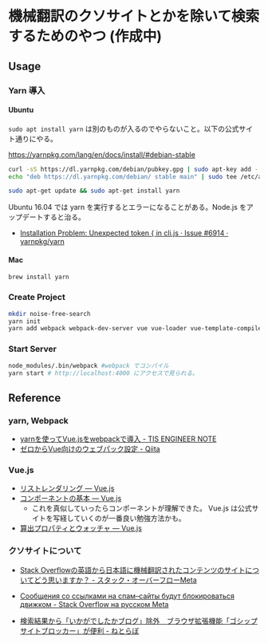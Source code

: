 # 機械翻訳のクソサイトとかを除いて検索するためのやつ (作成中)

## Usage

### Yarn 導入

#### Ubuntu

`sudo apt install yarn` は別のものが入るのでやらないこと。以下の公式サイト通りにやる。

<https://yarnpkg.com/lang/en/docs/install/#debian-stable>

```bash
curl -sS https://dl.yarnpkg.com/debian/pubkey.gpg | sudo apt-key add -
echo "deb https://dl.yarnpkg.com/debian/ stable main" | sudo tee /etc/apt/sources.list.d/yarn.list
```

```bash
sudo apt-get update && sudo apt-get install yarn
```

Ubuntu 16.04 では yarn を実行するとエラーになることがある。Node.js をアップデートすると治る。

- [Installation Problem: Unexpected token { in cli.js · Issue #6914 · yarnpkg/yarn](https://github.com/yarnpkg/yarn/issues/6914#issuecomment-454124927)

#### Mac

```bash
brew install yarn
```

### Create Project

```bash
mkdir noise-free-search
yarn init
yarn add webpack webpack-dev-server vue vue-loader vue-template-compiler
```

### Start Server

```bash
node_modules/.bin/webpack #webpack でコンパイル
yarn start # http://localhost:4000 にアクセスで見られる。
```

## Reference

### yarn, Webpack

- [yarnを使ってVue.jsをwebpackで導入 - TIS ENGINEER NOTE](https://tisnote.com/vue-webpack-yarn/)
- [ゼロからVue向けのウェブパック設定 - Qiita](https://qiita.com/webpack_master/items/80bb0e4d226e1882b377)

### Vue.js

- [リストレンダリング — Vue.js](https://jp.vuejs.org/v2/guide/list.html)
- [コンポーネントの基本 — Vue.js](https://jp.vuejs.org/v2/guide/components.html)
    - これを真似していったらコンポーネントが理解できた。 Vue.js は公式サイトを写経していくのが一番良い勉強方法かも。
- [算出プロパティとウォッチャ — Vue.js](https://jp.vuejs.org/v2/guide/computed.html)

### クソサイトについて

- [Stack Overflowの英語から日本語に機械翻訳されたコンテンツのサイトについてどう思いますか？ - スタック・オーバーフローMeta](https://ja.meta.stackoverflow.com/questions/2905/stack-overflow%E3%81%AE%E8%8B%B1%E8%AA%9E%E3%81%8B%E3%82%89%E6%97%A5%E6%9C%AC%E8%AA%9E%E3%81%AB%E6%A9%9F%E6%A2%B0%E7%BF%BB%E8%A8%B3%E3%81%95%E3%82%8C%E3%81%9F%E3%82%B3%E3%83%B3%E3%83%86%E3%83%B3%E3%83%84%E3%81%AE%E3%82%B5%E3%82%A4%E3%83%88%E3%81%AB%E3%81%A4%E3%81%84%E3%81%A6%E3%81%A9%E3%81%86%E6%80%9D%E3%81%84%E3%81%BE%E3%81%99%E3%81%8B)

- [Сообщения со ссылками на спам–сайты будут блокироваться движком - Stack Overflow на русском Meta](https://ru.meta.stackoverflow.com/questions/7104/%d0%a1%d0%be%d0%be%d0%b1%d1%89%d0%b5%d0%bd%d0%b8%d1%8f-%d1%81%d0%be-%d1%81%d1%81%d1%8b%d0%bb%d0%ba%d0%b0%d0%bc%d0%b8-%d0%bd%d0%b0-%d1%81%d0%bf%d0%b0%d0%bc-%d1%81%d0%b0%d0%b9%d1%82%d1%8b-%d0%b1%d1%83%d0%b4%d1%83%d1%82-%d0%b1%d0%bb%d0%be%d0%ba%d0%b8%d1%80%d0%be%d0%b2%d0%b0%d1%82%d1%8c%d1%81%d1%8f-%d0%b4%d0%b2%d0%b8%d0%b6%d0%ba%d0%be%d0%bc)

- [検索結果から「いかがでしたかブログ」除外　ブラウザ拡張機能「ゴシップサイトブロッカー」が便利 - ねとらぼ](https://nlab.itmedia.co.jp/nl/articles/1903/14/news149.html)
